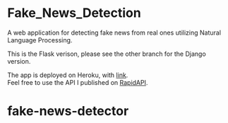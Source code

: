 # Fake_News_Detection
A web application for detecting fake news from real ones utilizing Natural Language Processing.

This is the Flask verison, please see the other branch for the Django version.

The app is deployed on Heroku, with [link](https://fakenewsdetectorflask.herokuapp.com/).  
Feel free to use the API I published on [RapidAPI](https://rapidapi.com/fangyiyu/api/fake-news-detection1/).
# fake-news-detector
